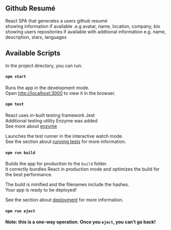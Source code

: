 
## Github Resumé

React SPA that generates a users github resumé <br>
showing information if available .e.g avatar, name, location, company, bio <br>
showing users repositories if available with addtional information e.g. name, description, stars, languages <br>

## Available Scripts

In the project directory, you can run:

#### `npm start`

Runs the app in the development mode.<br>
Open [http://localhost:3000](http://localhost:3000) to view it in the browser.

#### `npm test`

React uses in-built testing framework Jest <br>
Additional testing utility Enzyme was added <br>
See more about [enzyme](https://airbnb.io/enzyme/) <br>

Launches the test runner in the interactive watch mode.<br>
See the section about [running tests](https://facebook.github.io/create-react-app/docs/running-tests) for more information.

#### `npm run build`

Builds the app for production to the `build` folder.<br>
It correctly bundles React in production mode and optimizes the build for the best performance.

The build is minified and the filenames include the hashes.<br>
Your app is ready to be deployed!

See the section about [deployment](https://facebook.github.io/create-react-app/docs/deployment) for more information.

#### `npm run eject`

**Note: this is a one-way operation. Once you `eject`, you can’t go back!**
